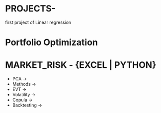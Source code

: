 # PROJECTS-
first project  of  Linear regression

# Portfolio Optimization
# MARKET_RISK - {EXCEL | PYTHON}
  - PCA
    ->
  - Methods
    ->
  - EVT
    ->
  - Volatility
    ->
  - Copula
    ->
  - Backtesting
    ->
